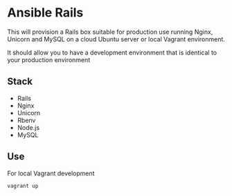 # Ansible Rails

This will provision a Rails box suitable for production use running Nginx, Unicorn and
MySQL on a cloud Ubuntu server or local Vagrant environment.

It should allow you to have a development environment that is identical to your production environment

## Stack

+ Rails
+ Nginx
+ Unicorn
+ Rbenv
+ Node.js
+ MySQL

## Use
For local Vagrant development

```
vagrant up 
```

